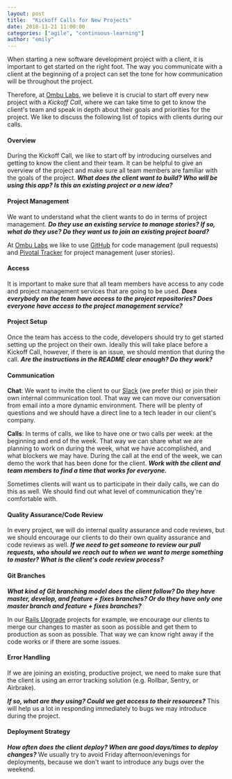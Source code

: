 ```yaml
---
layout: post
title:  "Kickoff Calls for New Projects"
date: 2018-11-21 11:00:00
categories: ["agile", "continuous-learning"]
author: "emily"
---
```


When starting a new software development project with a client, it is important to get started on the right foot. The way you communicate with a client at the beginning of a project can set the tone for how communication will be throughout the project.


Therefore, at [Ombu Labs](https://www.ombulabs.com), we believe it is crucial to start off every new project with a *Kickoff Call*, where we can take time to get to know the client's team and speak in depth about their goals and priorities for the project. We like to discuss the following list of topics with clients during our calls.

<!--more-->

#### Overview

During the Kickoff Call, we like to start off by introducing ourselves and getting to know the client and their team. It can be helpful to give an overview of the project and make sure all team members are familiar with the goals of the project. **_What does the client want to build? Who will be using this app? Is this an existing project or a new idea?_**

#### Project Management

We want to understand what the client wants to do in terms of project management. **_Do they use an existing service to manage stories? If so, what do they use? Do they want us to join an existing project board?_**

At [Ombu Labs](https://www.ombulabs.com) we like to use [GitHub](https://github.com) for code management (pull requests) and [Pivotal Tracker](https://www.pivotaltracker.com) for project management (user stories).

#### Access

It is important to make sure that all team members have access to any code and project management services that are going to be used. **_Does everybody on the team have access to the project repositories? Does everyone have access to the project management service?_**

#### Project Setup

Once the team has access to the code, developers should try to get started setting up the project on their own. Ideally this will take place before a Kickoff Call, however, if there is an issue, we should mention that during the call. **_Are the instructions in the README clear enough? Do they work?_**

#### Communication

**Chat**: We want to invite the client to our [Slack](www.slack.com) (we prefer this) or join their own internal communication tool. That way we can move our conversation from email into a more dynamic environment. There will be plenty of questions and we should have a direct line to a tech leader in our client's company.

**Calls**: In terms of calls, we like to have one or two calls per week: at the beginning and end of the week. That way we can share what we are planning to work on during the week, what we have accomplished, and what blockers we may have. During the call at the end of the week, we can demo the work that has been done for the client. **_Work with the client and team members to find a time that works for everyone._**

Sometimes clients will want us to participate in their daily calls, we can do this as well. We should find out what level of communication they're comfortable with.

#### Quality Assurance/Code Review

In every project, we will do internal quality assurance and code reviews, but we should encourage our clients to do their own quality assurance and code reviews as well. **_If we need to get someone to review our pull requests, who should we reach out to when we want to merge something to master? What is the client's code review process?_**

#### Git Branches

**_What kind of Git branching model does the client follow? Do they have master, develop, and feature + fixes branches? Or do they have only one master branch and feature + fixes branches?_**

In our [Rails Upgrade](https://fastruby.io) projects for example, we encourage our clients to merge our changes to master as soon as possible and get them to production as soon as possible. That way we can know right away if the code works or if there are some issues.

#### Error Handling

If we are joining an existing, productive project, we need to make sure that the client is using an error tracking solution (e.g. Rollbar, Sentry, or Airbrake).

**_If so, what are they using? Could we get access to their resources?_** This will help us a lot in responding immediately to bugs we may introduce during the project.

#### Deployment Strategy

**_How often does the client deploy? When are good days/times to deploy changes?_** We usually try to avoid Friday afternoon/evenings for deployments, because we don't want to introduce any bugs over the weekend.
